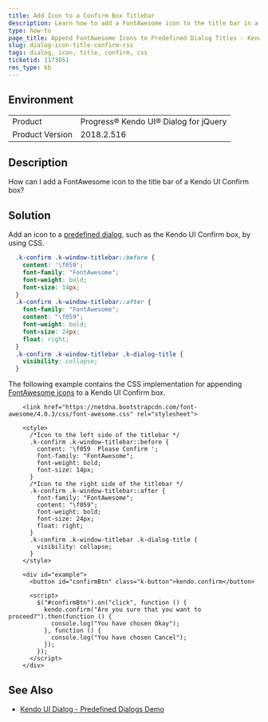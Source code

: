 ```yaml
---
title: Add Icon to a Confirm Box Titlebar
description: Learn how to add a FontAwesome icon to the title bar in a Kendo UI Confirm box.
type: how-to
page_title: Append FontAwesome Icons to Predefined Dialog Titles - Kendo UI Dialog for jQuery
slug: dialog-icon-title-confirm-css
tags: dialog, icon, title, confirm, css
ticketid: 1173051
res_type: kb
---
```


## Environment

<table>
 <tr>
  <td>Product</td>
  <td>Progress® Kendo UI® Dialog for jQuery</td>
 </tr>
 <tr>
  <td>Product Version</td>
  <td>2018.2.516</td>
 </tr>
</table>

## Description

How can I add a FontAwesome icon to the title bar of a Kendo UI Confirm box?    

## Solution

Add an icon to a [predefined dialog](/controls/layout/dialog/overview#predefined-dialogs), such as the Kendo UI Confirm box, by using CSS.

```css
  .k-confirm .k-window-titlebar::before {
    content: '\f059';
    font-family: "FontAwesome";
    font-weight: bold;
    font-size: 14px;
  }
  .k-confirm .k-window-titlebar::after {
    font-family: "FontAwesome";
    content: "\f059";
    font-weight: bold;
    font-size: 24px;
    float: right;
  }
  .k-confirm .k-window-titlebar .k-dialog-title {
    visibility: collapse;
  }
```

The following example contains the CSS implementation for appending [FontAwesome icons](https://fontawesome.com/) to a Kendo UI Confirm box.

```dojo
    <link href="https://netdna.bootstrapcdn.com/font-awesome/4.0.3/css/font-awesome.css" rel="stylesheet">

    <style>
      /*Icon to the left side of the titlebar */
      .k-confirm .k-window-titlebar::before {
        content: '\f059  Please Confirm ';
        font-family: "FontAwesome";
        font-weight: bold;
        font-size: 14px;
      }
      /*Icon to the right side of the titlebar */
      .k-confirm .k-window-titlebar::after {
        font-family: "FontAwesome";
        content: "\f059";
        font-weight: bold;
        font-size: 24px;
        float: right;
      }
      .k-confirm .k-window-titlebar .k-dialog-title {
        visibility: collapse;
      }
    </style>

    <div id="example">
      <button id="confirmBtn" class="k-button">kendo.confirm</button>

      <script>
        $("#confirmBtn").on("click", function () {
          kendo.confirm("Are you sure that you want to proceed?").then(function () {
            console.log("You have chosen Okay");
          }, function () {
            console.log("You have chosen Cancel");
          });
        });
      </script>
    </div>
```

## See Also

* [Kendo UI Dialog - Predefined Dialogs Demo](https://demos.telerik.com/kendo-ui/dialog/predefined-dialogs)
